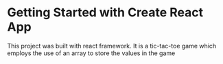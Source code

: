 # Getting Started with Create React App

This project was built with react framework.
It is a tic-tac-toe game which employs the use of an array to store the values in the game

